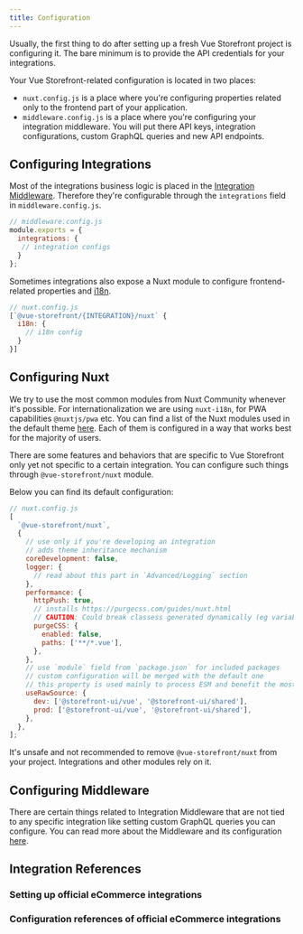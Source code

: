 ```yaml
---
title: Configuration
---
```


Usually, the first thing to do after setting up a fresh Vue Storefront project is configuring it. The bare minimum is to provide the API credentials for your integrations.

Your Vue Storefront-related configuration is located in two places:

- `nuxt.config.js` is a place where you're configuring properties related only to the frontend part of your application.
- `middleware.config.js` is a place where you're configuring your integration middleware. You will put there API keys, integration configurations, custom GraphQL queries and new API endpoints.

## Configuring Integrations

Most of the integrations business logic is placed in the [Integration Middleware](/v2/advanced/server-middleware). Therefore they're configurable through the `integrations` field in `middleware.config.js`. 

```js
// middleware.config.js
module.exports = {
  integrations: {
   // integration configs
  }
};
```

Sometimes integrations also expose a Nuxt module to configure frontend-related properties and [i18n](/v2/advanced/internationalization).

```js
// nuxt.config.js
[`@vue-storefront/{INTEGRATION}/nuxt` {
  i18n: {
    // i18n config
  }
}]
```

## Configuring Nuxt

We try to use the most common modules from Nuxt Community whenever it's possible. For internationalization we are using `nuxt-i18n`, for PWA capabilities `@nuxtjs/pwa` etc. You can find a list of the Nuxt modules used in the default theme [here](theme.html#preinstalled-modules-and-libraries). Each of them is configured in a way that works best for the majority of users.

There are some features and behaviors that are specific to Vue Storefront only yet not specific to a certain integration. You can configure such things through `@vue-storefront/nuxt` module.

[//]: # 'TODO: Add documentation for VSF/NUXT module'

Below you can find its default configuration:

```js
// nuxt.config.js
[
  `@vue-storefront/nuxt`,
  {
    // use only if you're developing an integration
    // adds theme inheritance mechanism
    coreDevelopment: false,
    logger: {
      // read about this part in `Advanced/Logging` section
    },
    performance: {
      httpPush: true,
      // installs https://purgecss.com/guides/nuxt.html
      // CAUTION: Could break classess generated dynamically (eg variable + '-secondary')
      purgeCSS: {
        enabled: false,
        paths: ['**/*.vue'],
      },
    },
    // use `module` field from `package.json` for included packages
    // custom configuration will be merged with the default one
    // this property is used mainly to process ESM and benefit the most from treeshaking
    useRawSource: {
      dev: ['@storefront-ui/vue', '@storefront-ui/shared'],
      prod: ['@storefront-ui/vue', '@storefront-ui/shared'],
    },
  },
];
```
<alert type="danger">

It's unsafe and not recommended to remove `@vue-storefront/nuxt` from your project. Integrations and other modules rely on it.

</alert>

## Configuring Middleware

There are certain things related to Integration Middleware that are not tied to any specific integration like setting custom GraphQL queries you can configure. You can read more about the Middleware and its configuration [here](/v2/advanced/server-middleware).

## Integration References


### Setting up official eCommerce integrations

<CommerceIntegrationLinks 
 commercetools="/commercetools/getting-started.html"
 shopify="/shopify/api-client.html"
/>

### Configuration references of official eCommerce integrations

<CommerceIntegrationLinks 
 commercetools="/commercetools/configuration.html"
 shopify="/shopify/api-client.html"
/>